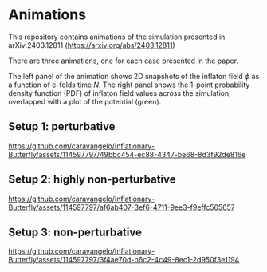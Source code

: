# Animations

This repository contains animations of the simulation presented in arXiv:2403.12811 (https://arxiv.org/abs/2403.12811)

There are three animations, one for each case presented in the paper.

The left panel of the animation shows 2D snapshots of the inflaton field $\phi$ as a function of e-folds time $N$. The right panel shows the 1-point probability density function (PDF) of inflaton field values across the simulation, overlapped with a plot of the potential (green).

## Setup 1: perturbative

https://github.com/caravangelo/Inflationary-Butterfly/assets/114597797/49bbc454-ec88-4347-be68-8d3f92de816e

## Setup 2: highly non-perturbative

https://github.com/caravangelo/Inflationary-Butterfly/assets/114597797/af6ab407-3ef6-4711-9ee3-f9effc565657

## Setup 3: non-perturbative

https://github.com/caravangelo/Inflationary-Butterfly/assets/114597797/3f4ae70d-b6c2-4c49-8ec1-2d950f3e1194








